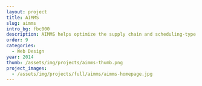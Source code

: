 ```yaml
---
layout: project
title: AIMMS
slug: aimms
intro_bg: fbc000
description: AIMMS helps optimize the supply chain and scheduling-type problems for large corporations. I helped them visualize their new branding on the web. 
order: 9
categories: 
  - Web Design
year: 2014
thumb: /assets/img/projects/aimms-thumb.png
project_images:
  - /assets/img/projects/full/aimms/aimms-homepage.jpg
---
```



